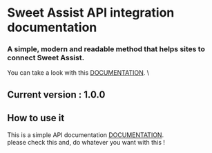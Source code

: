# Sweet Assist API integration documentation
### A simple, modern and readable method that helps sites to connect Sweet Assist.
You can take a look with this [DOCUMENTATION](https://anoopmkmk.github.io/sa.github.io/). \

## Current version : 1.0.0

## How to use it

This is a simple API documentation [DOCUMENTATION](https://anoopmkmk.github.io/sa.github.io/). \
please check this and, do whatever you want with this !